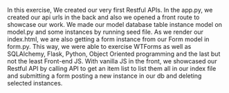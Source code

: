 In this exercise, We created our very first Restful APIs. In the app.py, we created our api urls in the back and also we opened a front route to showcase our work.  We made our model database table instance model on model.py and some instances by running seed file. 
As we render our index.html,  we are also getting a form instance from our Form model in form.py. This way, we were able to exercise WTForms as well as SQLAlchemy, Flask, Python, Object Oriented programming and the last but not the least Front-end JS. With vanilla JS in the front, we showcased our Restful API by calling API to get an item list to list them all in our index file and submitting a form posting a new instance in our db and deleting selected instances. 

